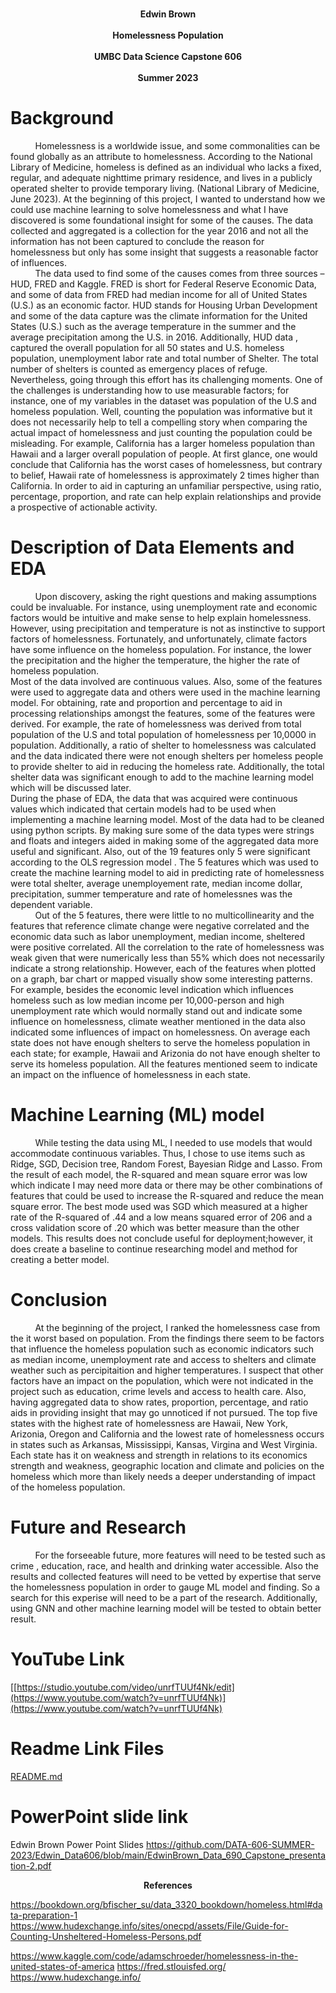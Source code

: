  
<p align="center"><strong><br>Edwin Brown</br>
<br>Homelessness Population</br>
<br>UMBC Data Science Capstone 606</br>
<br>Summer 2023 </br></strong></p>
 
# Background 
&nbsp;&nbsp;&nbsp;&nbsp;&nbsp;&nbsp;&nbsp;&nbsp;&nbsp;&nbsp;Homelessness is a worldwide issue, and some commonalities can be found globally as an attribute to homelessness. According to the National Library of Medicine, homeless is defined as an individual who lacks a fixed, regular, and adequate nighttime primary residence, and lives in a publicly operated shelter to provide temporary living. (National Library of Medicine, June 2023).  At the beginning of this project, I wanted to understand how we could use machine learning to solve homelessness and what I have discovered is some foundational insight for some of the causes.   The data collected and aggregated is a collection for the year 2016 and not all the information has not been captured to   conclude the reason for homelessness but only has some insight that suggests a reasonable factor of influences.   
&nbsp;&nbsp;&nbsp;&nbsp;&nbsp;&nbsp;&nbsp;&nbsp;&nbsp;&nbsp;The data used to find some of the causes comes from three sources – HUD, FRED and Kaggle. FRED is short for Federal Reserve Economic Data, and some of data from FRED had median income for all of United States (U.S.)  as an economic factor. HUD stands for Housing Urban Development and some of the data capture was the climate information for the United States (U.S.) such as the average temperature in the summer and the average precipitation among the U.S. in 2016.  Additionally, HUD data , captured the overall population for all 50 states and U.S.  homeless population, unemployment labor rate and total number of Shelter. The total number of shelters is counted as emergency places of refuge. 
Nevertheless, going through this effort has its challenging moments. One of the challenges is understanding how to use measurable factors; for instance, one of my variables in the dataset was population of the U.S and homeless population. Well, counting the population was informative but it does not necessarily help to tell a compelling story when comparing the actual impact of homelessness and just counting the population could be misleading. For example, California has a larger homeless population than Hawaii and a larger overall population of people. At first glance, one would conclude that California has the worst cases of homelessness, but contrary to belief, Hawaii rate of homelessness is approximately 2 times higher than California. In order to aid in capturing an unfamiliar perspective, using ratio, percentage, proportion, and rate can help explain relationships and provide a prospective of actionable activity.    
 
# Description of Data Elements and   EDA 

&nbsp;&nbsp;&nbsp;&nbsp;&nbsp;&nbsp;&nbsp;&nbsp;&nbsp;&nbsp;Upon discovery, asking the right questions and making assumptions could be invaluable. For instance, using unemployment rate and economic factors would be intuitive and make sense to help explain homelessness. However, using precipitation and temperature is not as instinctive to support factors of homelessness. Fortunately, and unfortunately, climate factors have some influence on the homeless population. For instance, the lower the precipitation and the higher the temperature, the higher the rate of homeless population.  
Most of the data involved are continuous values. Also, some of the features were used to aggregate data and others were used in the machine learning model. For obtaining, rate and proportion and percentage to aid in processing relationships amongst the features, some of the features were derived. For example, the rate of homelessness was derived from total population of the U.S and total population of homelessness per 10,0000 in population. Additionally, a ratio of shelter to homelessness was calculated and the data indicated there were not enough shelters per homeless people to provide shelter to aid in reducing the homeless rate. Additionally, the total shelter data was significant enough to add to the machine learning model which will be discussed later.    
During the phase of EDA, the data that was acquired were continuous values which indicated that certain models had to be used when implementing a machine learning model.  Most of the data had to be cleaned using python scripts. By making sure some of the data types were strings and floats and integers aided in making some of the aggregated data more useful and significant.   Also, out of the 19 features only 5 were significant according to the OLS regression model . The 5 features which was used to create the machine learning model to aid in predicting rate of homelessness were total shelter, average unemployement rate, median income dollar, precipitation, summer temperature  and rate of homelessnes was the dependent variable.  
&nbsp;&nbsp;&nbsp;&nbsp;&nbsp;&nbsp;&nbsp;&nbsp;&nbsp;&nbsp;Out of the 5 features, there were little to no multicollinearity and the features that reference climate change were negative correlated   and the economic data such as labor unemployment, median income, sheltered were positive correlated. All the correlation to the rate of homelessness was weak given that were numerically less than 55% which does not necessarily indicate a strong relationship. However, each of the features when plotted on a graph, bar chart or mapped visually show some interesting patterns. For example, besides the economic level indication which influences homeless such as low median income per 10,000-person and high unemployment rate which would normally stand out and indicate some influence on homelessness, climate weather mentioned in the data also indicated some influences of impact on homelessness.  On average each state does not have enough shelters to serve the homeless population in each state; for example, Hawaii and Arizonia do not have enough shelter to serve its homeless population. All the features mentioned seem to indicate an impact on the influence of homelessness in each state. 
 
# Machine Learning (ML) model 
&nbsp;&nbsp;&nbsp;&nbsp;&nbsp;&nbsp;&nbsp;&nbsp;&nbsp;&nbsp;While testing the data using ML, I needed to use models that would accommodate continuous variables. Thus, I chose to use items such as Ridge, SGD, Decision tree, Random Forest, Bayesian Ridge and Lasso. From the result of each model, the R-squared and mean square error was low which indicate I may need more data or there may be other combinations of features that could be used to increase the R-squared and reduce the mean square error.  The best mode used was SGD which measured at a higher rate of the R-squared of .44 and a low means squared error of 206 and a cross validation score of .20 which was better measure than the other models. This results does not conclude useful for deployment;however, it does create a baseline to continue researching model and method for creating a better model. 
    
 
 
 # Conclusion 
&nbsp;&nbsp;&nbsp;&nbsp;&nbsp;&nbsp;&nbsp;&nbsp;&nbsp;&nbsp;At the beginning of the project, I ranked the homelessness case from the it worst based on population. From the findings there seem to be factors that influence the homeless population such as economic indicators such as median income, unemployment rate and access to shelters and climate weather such as percipitaition and higher temperatures. I suspect that other factors have an impact on the population, which were not indicated in the project such as education, crime levels and access to health care.  Also, having aggregated data to show rates, proportion, percentage, and ratio aids in providing insight that may go unnoticed if not pursued. The top five states with the highest rate of homelessness are Hawaii, New York, Arizonia, Oregon and California and the lowest rate of homelessness occurs in states such as Arkansas, Mississippi, Kansas, Virgina and West Virginia.  Each state has it on weakness and strength in relations to its economics strength and weakness, geographic location and climate and policies on the homeless which more than likely needs a deeper understanding of impact of the homeless population. 
 
# Future and Research 
&nbsp;&nbsp;&nbsp;&nbsp;&nbsp;&nbsp;&nbsp;&nbsp;&nbsp;&nbsp;For the forseeable future, more features will need to be tested  such as crime , education, race, and health  and drinking water accessible.  Also the results and collected features will need to be vetted by expertise  that serve the homelessness population in order to gauge ML model and finding. So a search for this experise will need to be a part of the research.  Additionally, using GNN and other machine learning model will be tested to obtain better result.  
 
# YouTube Link 
 [[https://studio.youtube.com/video/unrfTUUf4Nk/edit](https://www.youtube.com/watch?v=unrfTUUf4Nk)](https://www.youtube.com/watch?v=unrfTUUf4Nk) 
 
# Readme Link Files
[README.md ](https://github.com/DATA-606-SUMMER-2023/Edwin_Data606/blob/main/README.md)
 
# PowerPoint slide link 
Edwin Brown Power Point Slides 
https://github.com/DATA-606-SUMMER-2023/Edwin_Data606/blob/main/EdwinBrown_Data_690_Capstone_presentation-2.pdf
 
 
 
 
<p align="center"><strong> References </strong></p>
 
https://bookdown.org/bfischer_su/data_3320_bookdown/homeless.html#data-preparation-1 
https://www.hudexchange.info/sites/onecpd/assets/File/Guide-for-Counting-Unsheltered-Homeless-Persons.pdf 
 
https://www.kaggle.com/code/adamschroeder/homelessness-in-the-united-states-of-america 
https://fred.stlouisfed.org/ 
https://www.hudexchange.info/ 

